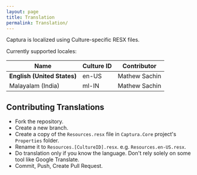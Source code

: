 ```yaml
---
layout: page
title: Translation
permalink: Translation/
---
```


Captura is localized using Culture-specific RESX files.

Currently supported locales:

Name                        | Culture ID | Contributor
----------------------------|------------|----------------
**English (United States)** | en-US      | Mathew Sachin
Malayalam (India)           | ml-IN      | Mathew Sachin

## Contributing Translations
- Fork the repository.
- Create a new branch.
- Create a copy of the `Resources.resx` file in `Captura.Core` project's `Properties` folder.
- Rename it to `Resources.[CultureID].resx`. e.g. `Resources.en-US.resx`.
- Do translation only if you know the language. Don't rely solely on some tool like Google Translate.
- Commit, Push, Create Pull Request.